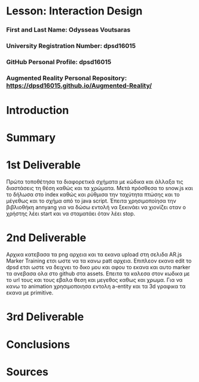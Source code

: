 # Lesson: Interaction Design

### First and Last Name: Odysseas Voutsaras 
### University Registration Number: dpsd16015
### GitHub Personal Profile: dpsd16015
### Augmented Reality Personal Repository: https://dpsd16015.github.io/Augmented-Reality/


# Introduction

# Summary


# 1st Deliverable
Πρώτα τοποθέτησα τα διαφορετικά σχήματα με κώδικα και άλλαξα τις διαστάσεις τη θέση
καθώς και τα χρώματα. Μετά πρόσθεσα το snow.js και το δήλωσα στο index καθώς και
ρύθμισα την ταχύτητα πτώσης και το μέγεθως και το σχήμα από το java script. Έπειτα
χρησιμοποίησα την βιβλιοθήκη annyang για να δώσω εντολή να ξεκινάει να χιονίζει οταν ο
χρήστης λέει start και να σταματάει όταν λέει stop.


# 2nd Deliverable
Αρχικα κατεβασα τα png αρχεια και τα εκανα upload στη σελιδα AR.js Marker Training ετσι ωστε να τα κανω patt αρχεια. Επιπλεον εκανα edit το dpsd ετσι ωστε να δειχνει το δικο μου και αφου το εκανα και αυτο marker τα ανεβασα ολα στο github στα assets. Επειτα τα καλεσα στον κωδικα με το url τους και τους εβαλα θεση και μεγεθος καθως και χρωμα. Για να κανω το animation χρησιμοποιησα εντολη a-entity και τα 3d γραφικα τα εκανα με primitive.

# 3rd Deliverable 


# Conclusions


# Sources
